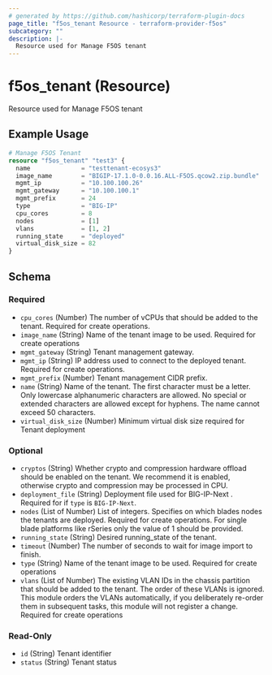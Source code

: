 ```yaml
---
# generated by https://github.com/hashicorp/terraform-plugin-docs
page_title: "f5os_tenant Resource - terraform-provider-f5os"
subcategory: ""
description: |-
  Resource used for Manage F5OS tenant
---
```


# f5os_tenant (Resource)

Resource used for Manage F5OS tenant

## Example Usage

```terraform
# Manage F5OS Tenant
resource "f5os_tenant" "test3" {
  name              = "testtenant-ecosys3"
  image_name        = "BIGIP-17.1.0-0.0.16.ALL-F5OS.qcow2.zip.bundle"
  mgmt_ip           = "10.100.100.26"
  mgmt_gateway      = "10.100.100.1"
  mgmt_prefix       = 24
  type              = "BIG-IP"
  cpu_cores         = 8
  nodes             = [1]
  vlans             = [1, 2]
  running_state     = "deployed"
  virtual_disk_size = 82
}
```

<!-- schema generated by tfplugindocs -->
## Schema

### Required

- `cpu_cores` (Number) The number of vCPUs that should be added to the tenant.
Required for create operations.
- `image_name` (String) Name of the tenant image to be used.
Required for create operations
- `mgmt_gateway` (String) Tenant management gateway.
- `mgmt_ip` (String) IP address used to connect to the deployed tenant.
Required for create operations.
- `mgmt_prefix` (Number) Tenant management CIDR prefix.
- `name` (String) Name of the tenant.
The first character must be a letter.
Only lowercase alphanumeric characters are allowed.
No special or extended characters are allowed except for hyphens.
The name cannot exceed 50 characters.
- `virtual_disk_size` (Number) Minimum virtual disk size required for Tenant deployment

### Optional

- `cryptos` (String) Whether crypto and compression hardware offload should be enabled on the tenant.
We recommend it is enabled, otherwise crypto and compression may be processed in CPU.
- `deployment_file` (String) Deployment file used for BIG-IP-Next .
Required for if `type` is `BIG-IP-Next`.
- `nodes` (List of Number) List of integers. Specifies on which blades nodes the tenants are deployed.
Required for create operations.
For single blade platforms like rSeries only the value of 1 should be provided.
- `running_state` (String) Desired running_state of the tenant.
- `timeout` (Number) The number of seconds to wait for image import to finish.
- `type` (String) Name of the tenant image to be used.
Required for create operations
- `vlans` (List of Number) The existing VLAN IDs in the chassis partition that should be added to the tenant.
The order of these VLANs is ignored.
This module orders the VLANs automatically, if you deliberately re-order them in subsequent tasks, this module will not register a change.
Required for create operations

### Read-Only

- `id` (String) Tenant identifier
- `status` (String) Tenant status


